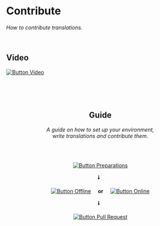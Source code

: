 
# Contribute

*How to contribute translations.*

<br>

## Video

[![Button Video]][Video]

<br>
<br>
<br>

<div align = center>

## Guide

*A guide on how to set up your environment,* <br>
*write translations and contribute them.*

<br>
<br>

[![Button Preparations]][Preparations]

**🠗**  

[![Button Offline]][Offline]    **or**    [![Button Online]][Online]

**🠗**  

[![Button Pull Request]][Pull Request]

</div>

<br>


<!----------------------------------------------------------------------------->

[Video]: https://youtu.be/4Om6-fzaOYY

[Preparations]: Preparations.md 'Things you have to set up before you can start translating.'
[Pull Request]: Pull%20Request.md 'How to open a pull request to merge your changes.'
[Offline]: Offline.md 'How edit translations with your local text editor.'
[Online]: Online.md 'How to edit translations with GitHubs builtin editor.'


<!--------------------------------[ Buttons ]---------------------------------->

[Button Preparations]: https://img.shields.io/badge/Preparations-006643?style=for-the-badge&logoColor=white&logo=PCGamingWiki
[Button Pull Request]: https://img.shields.io/badge/Pull_Request-BE0030?style=for-the-badge&logoColor=white&logo=GitExtensions
[Button Offline]: https://img.shields.io/badge/Local_Editor-66595C?style=for-the-badge&logoColor=white&logo=Atom
[Button Online]: https://img.shields.io/badge/GitHub_Editor-181717?style=for-the-badge&logoColor=white&logo=GitHub
[Button Video]: https://img.shields.io/badge/SCP_Secret_Laboratory_|_GitHub_Translations-A4373A?style=for-the-badge&logoColor=white&logo=Youtube